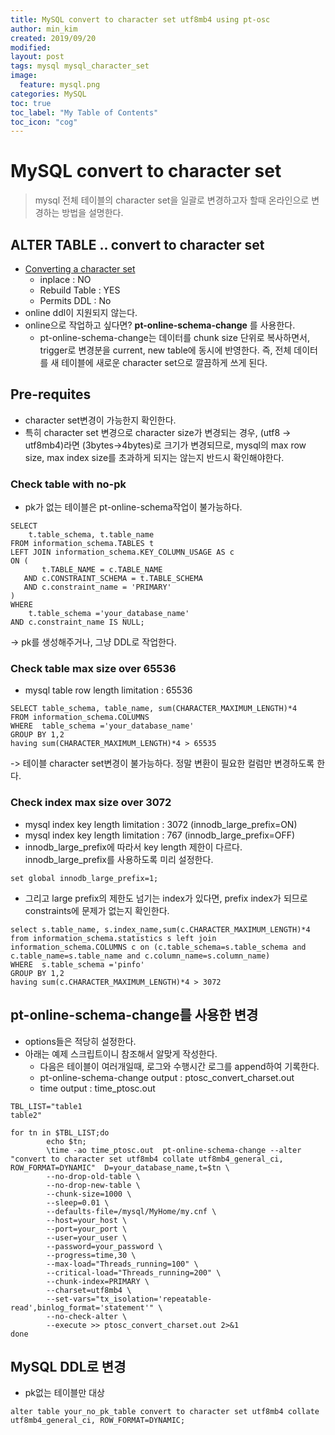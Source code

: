 ```yaml
---
title: MySQL convert to character set utf8mb4 using pt-osc
author: min_kim
created: 2019/09/20
modified:
layout: post
tags: mysql mysql_character_set
image:
  feature: mysql.png
categories: MySQL
toc: true
toc_label: "My Table of Contents"
toc_icon: "cog"
---
```


# MySQL convert to character set
> mysql 전체 테이블의 character set을 일괄로 변경하고자 할때 온라인으로 변경하는 방법을 설명한다.


## ALTER TABLE .. convert to character set
* [Converting a character set](https://dev.mysql.com/doc/refman/5.7/en/innodb-online-ddl-operations.html#online-ddl-table-operations)
  - inplace : NO
  - Rebuild Table : YES
  - Permits DDL : No
* online ddl이 지원되지 않는다.
* online으로 작업하고 싶다면? **pt-online-schema-change** 를 사용한다.
  - pt-online-schema-change는 데이터를 chunk size 단위로 복사하면서, trigger로 변경분을 current, new table에 동시에 반영한다. 즉, 전체 데이터를 새 테이블에 새로운 character set으로 깔끔하게 쓰게 된다.

## Pre-requites
* character set변경이 가능한지 확인한다.
* 특히 character set 변경으로 character size가 변경되는 경우, (utf8 -> utf8mb4)라면 (3bytes->4bytes)로 크기가 변경되므로, mysql의 max row size, max index size를 초과하게 되지는 않는지 반드시 확인해야한다.

### Check table with no-pk
* pk가 없는 테이블은 pt-online-schema작업이 불가능하다.

```
SELECT
    t.table_schema, t.table_name
FROM information_schema.TABLES t
LEFT JOIN information_schema.KEY_COLUMN_USAGE AS c
ON (
       t.TABLE_NAME = c.TABLE_NAME
   AND c.CONSTRAINT_SCHEMA = t.TABLE_SCHEMA
   AND c.constraint_name = 'PRIMARY'
)
WHERE
    t.table_schema ='your_database_name'
AND c.constraint_name IS NULL;
```

-> pk를 생성해주거나, 그냥 DDL로 작업한다.

### Check table max size over 65536
* mysql table row length limitation : 65536

```
SELECT table_schema, table_name, sum(CHARACTER_MAXIMUM_LENGTH)*4
FROM information_schema.COLUMNS
WHERE  table_schema ='your_database_name'
GROUP BY 1,2
having sum(CHARACTER_MAXIMUM_LENGTH)*4 > 65535
```

-> 테이블 character set변경이 불가능하다. 정말 변환이 필요한 컬럼만 변경하도록 한다.

### Check index max size over 3072
* mysql index key length limitation : 3072 (innodb_large_prefix=ON)
* mysql index key length limitation : 767 (innodb_large_prefix=OFF)
* innodb_large_prefix에 따라서 key length 제한이 다르다. innodb_large_prefix를 사용하도록 미리 설정한다.

```
set global innodb_large_prefix=1;
```

* 그리고 large prefix의 제한도 넘기는 index가 있다면, prefix index가 되므로 constraints에 문제가 없는지 확인한다.

```
select s.table_name, s.index_name,sum(c.CHARACTER_MAXIMUM_LENGTH)*4
from information_schema.statistics s left join information_schema.COLUMNS c on (c.table_schema=s.table_schema and c.table_name=s.table_name and c.column_name=s.column_name)
WHERE  s.table_schema ='pinfo'
GROUP BY 1,2
having sum(c.CHARACTER_MAXIMUM_LENGTH)*4 > 3072
```


## pt-online-schema-change를 사용한 변경
* options들은 적당히 설정한다.
* 아래는 예제 스크립트이니 참조해서 알맞게 작성한다.
  - 다음은 테이블이 여러개일때, 로그와 수행시간 로그를 append하여 기록한다.
  - pt-online-schema-change output : ptosc_convert_charset.out
  - time output : time_ptosc.out

```
TBL_LIST="table1
table2"

for tn in $TBL_LIST;do
        echo $tn;
        \time -ao time_ptosc.out  pt-online-schema-change --alter "convert to character set utf8mb4 collate utf8mb4_general_ci, ROW_FORMAT=DYNAMIC"  D=your_database_name,t=$tn \
        --no-drop-old-table \
        --no-drop-new-table \
        --chunk-size=1000 \
        --sleep=0.01 \
        --defaults-file=/mysql/MyHome/my.cnf \
        --host=your_host \
        --port=your_port \
        --user=your_user \
        --password=your_password \
        --progress=time,30 \
        --max-load="Threads_running=100" \
        --critical-load="Threads_running=200" \
        --chunk-index=PRIMARY \
        --charset=utf8mb4 \
        --set-vars="tx_isolation='repeatable-read',binlog_format='statement'" \
        --no-check-alter \
        --execute >> ptosc_convert_charset.out 2>&1
done
```

## MySQL DDL로 변경
* pk없는 테이블만 대상

```
alter table your_no_pk_table convert to character set utf8mb4 collate utf8mb4_general_ci, ROW_FORMAT=DYNAMIC;
```
